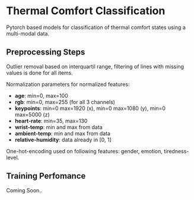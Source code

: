 # Thermal Comfort Classification
Pytorch based models for classification of thermal comfort states using a multi-modal data.

## Preprocessing Steps
Outlier removal based on interquartil range, filtering of lines with missing values is done for all items.

Normalization parameters for normalized features:
* __age__: min=0, max=100
* __rgb__: min=0, max=255 (for all 3 channels)
* __keypoints__: min=0 max=1920 (x), min=0 max=1080 (y), min=0 max=5000 (z)
* __heart-rate__: min=35, max=130
* __wrist-temp__: min and max from data
* __ambient-temp__: min and max from data
* __relative-humidity__: data already in [0, 1]

One-hot-encoding used on following features: gender, emotion, tiredness-level.

## Training Perfomance 
Coming Soon..
